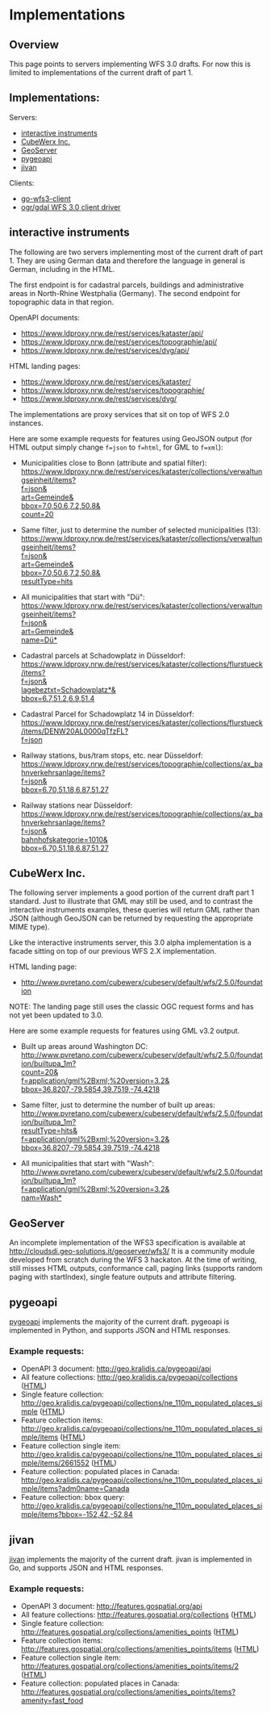 # Implementations

## Overview

This page points to servers implementing WFS 3.0 drafts.
For now this is limited to implementations of the current
draft of part 1.

## Implementations:

Servers:

* [interactive instruments](#interactive-instruments)
* [CubeWerx Inc.](#cubeWerx)
* [GeoServer](#geoserver)
* [pygeoapi](#pygeoapi)
* [jivan](#jivan)

Clients:
* [go-wfs3-client](https://github.com/ischneider/go-wfs3-client)
* [ogr/gdal WFS 3.0 client driver](http://gdal.org/drv_wfs3.html)

## interactive instruments

The following are two servers implementing most of the current draft
of part 1. They are using German data and therefore the language
in general is German, including in the HTML.

The first endpoint is for cadastral parcels, buildings and
administrative areas in North-Rhine Westphalia (Germany).
The second endpoint for topographic data in that region.

OpenAPI documents:
* https://www.ldproxy.nrw.de/rest/services/kataster/api/
* https://www.ldproxy.nrw.de/rest/services/topographie/api/
* https://www.ldproxy.nrw.de/rest/services/dvg/api/

HTML landing pages:
* https://www.ldproxy.nrw.de/rest/services/kataster/
* https://www.ldproxy.nrw.de/rest/services/topographie/
* https://www.ldproxy.nrw.de/rest/services/dvg/

The implementations are proxy services that sit on top of WFS 2.0 instances.

Here are some example requests for features using GeoJSON output (for HTML output 
simply change `f=json` to `f=html`, for GML to `f=xml`):

* Municipalities close to Bonn (attribute and spatial filter):  
[https://www.ldproxy.nrw.de/rest/services/kataster/collections/verwaltungseinheit/items?  
f=json&  
art=Gemeinde&  
bbox=7.0,50.6,7.2,50.8&  
count=20](https://www.ldproxy.nrw.de/rest/services/kataster/collections/verwaltungseinheit/items?f=json&art=Gemeinde&bbox=7.0%2C50.6%2C7.2%2C50.8&count=20)  

* Same filter, just to determine the number of selected municipalities (13):  
[https://www.ldproxy.nrw.de/rest/services/kataster/collections/verwaltungseinheit/items?  
f=json&  
art=Gemeinde&  
bbox=7.0,50.6,7.2,50.8&  
resultType=hits](https://www.ldproxy.nrw.de/rest/services/kataster/collections/verwaltungseinheit/items?f=json&art=Gemeinde&bbox=7.0%2C50.6%2C7.2%2C50.8&resultType=hits)  

* All municipalities that start with "Dü":  
[https://www.ldproxy.nrw.de/rest/services/kataster/collections/verwaltungseinheit/items?  
f=json&  
art=Gemeinde&  
name=Dü\*](https://www.ldproxy.nrw.de/rest/services/kataster/collections/verwaltungseinheit/items?f=json&art=Gemeinde&name=Dü*)  

* Cadastral parcels at Schadowplatz in Düsseldorf:  
[https://www.ldproxy.nrw.de/rest/services/kataster/collections/flurstueck/items?  
f=json&  
lagebeztxt=Schadowplatz\*&  
bbox=6.7,51.2,6.9,51.4](https://www.ldproxy.nrw.de/rest/services/kataster/collections/flurstueck/items?f=json&lagebeztxt=Schadowplatz*&bbox=6.7%2C51.2%2C6.9%2C51.4)

* Cadastral Parcel for Schadowplatz 14 in Düsseldorf:  
[https://www.ldproxy.nrw.de/rest/services/kataster/collections/flurstueck/items/DENW20AL0000qTfzFL?  
f=json](https://www.ldproxy.nrw.de/rest/services/kataster/collections/flurstueck/items/DENW20AL0000qTfzFL?f=json)

* Railway stations, bus/tram stops, etc. near Düsseldorf:  
[https://www.ldproxy.nrw.de/rest/services/topographie/collections/ax_bahnverkehrsanlage/items?  
f=json&  
bbox=6.70,51.18,6.87,51.27](https://www.ldproxy.nrw.de/rest/services/topographie/collections/ax_bahnverkehrsanlage/items?f=json&bbox=6.70%2C51.18%2C6.87%2C51.27)

* Railway stations near Düsseldorf:  
[https://www.ldproxy.nrw.de/rest/services/topographie/collections/ax_bahnverkehrsanlage/items?  
f=json&  
bahnhofskategorie=1010&  
bbox=6.70,51.18,6.87,51.27](https://www.ldproxy.nrw.de/rest/services/topographie/collections/ax_bahnverkehrsanlage/items?f=json&bahnhofskategorie=1010&bbox=6.70%2C51.18%2C6.87%2C51.27)

## CubeWerx Inc.

The following server implements a good portion of the current draft part 1
standard.  Just to illustrate that GML may still be used, and to contrast
the interactive instruments examples, these queries will return GML rather
than JSON (although GeoJSON can be returned by requesting the appropriate
MIME type).

Like the interactive instruments server, this 3.0 alpha implementation is a
facade sitting on top of our previous WFS 2.X implementation.

HTML landing page:
* http://www.pvretano.com/cubewerx/cubeserv/default/wfs/2.5.0/foundation 

NOTE: The landing page still uses the classic OGC request forms and has not yet been updated to 3.0.

Here are some example requests for features using GML v3.2 output.

* Built up areas around Washington DC:
[http://www.pvretano.com/cubewerx/cubeserv/default/wfs/2.5.0/foundation/builtupa_1m?  
count=20&  
f=application/gml%2Bxml;%20version=3.2&  
bbox=36.8207,-79.5854,39.7519,-74.4218](http://www.pvretano.com/cubewerx/cubeserv/default/wfs/2.5.0/foundation/builtupa_1m?count=20&f=application/gml%2Bxml;%20version=3.2&bbox=36.8207,-79.5854,39.7519,-74.4218)

* Same filter, just to determine the number of built up areas:  
[http://www.pvretano.com/cubewerx/cubeserv/default/wfs/2.5.0/foundation/builtupa_1m?  
resultType=hits&  
f=application/gml%2Bxml;%20version=3.2&  
bbox=36.8207,-79.5854,39.7519,-74.4218](http://www.pvretano.com/cubewerx/cubeserv/default/wfs/2.5.0/foundation/builtupa_1m?resultType=hits&f=application/gml%2Bxml;%20version=3.2&bbox=36.8207,-79.5854,39.7519,-74.4218)

* All municipalities that start with "Wash":  
[http://www.pvretano.com/cubewerx/cubeserv/default/wfs/2.5.0/foundation/builtupa_1m?  
f=application/gml%2Bxml;%20version=3.2&  
nam=Wash\*](http://www.pvretano.com/cubewerx/cubeserv/default/wfs/2.5.0/foundation/builtupa_1m?&f=application/gml%2Bxml;%20version=3.2&nam=Wash*)

## GeoServer

An incomplete implementation of the WFS3 specification is available at http://cloudsdi.geo-solutions.it/geoserver/wfs3/ 
It is a community module developed from scratch during the WFS 3 hackaton. At the time of writing, still misses HTML outputs, conformance call, paging links (supports random paging with startIndex), single feature outputs and attribute filtering.

## pygeoapi

[pygeoapi](https://github.com/geopython/pygeoapi) implements the majority of the current draft.  pygeoapi is implemented in Python, and supports JSON and HTML responses.

### Example requests:
* OpenAPI 3 document: http://geo.kralidis.ca/pygeoapi/api
* All feature collections: http://geo.kralidis.ca/pygeoapi/collections ([HTML](http://geo.kralidis.ca/pygeoapi/collections?f=html))
* Single feature collection: http://geo.kralidis.ca/pygeoapi/collections/ne_110m_populated_places_simple ([HTML](http://geo.kralidis.ca/pygeoapi/collections/ne_110m_populated_places_simple?f=html))
* Feature collection items: http://geo.kralidis.ca/pygeoapi/collections/ne_110m_populated_places_simple/items ([HTML](http://geo.kralidis.ca/pygeoapi/collections/ne_110m_populated_places_simple/items?f=html))
* Feature collection single item: http://geo.kralidis.ca/pygeoapi/collections/ne_110m_populated_places_simple/items/2661552 ([HTML](http://geo.kralidis.ca/pygeoapi/collections/ne_110m_populated_places_simple/items/2661552?f=html))
* Feature collection: populated places in Canada: http://geo.kralidis.ca/pygeoapi/collections/ne_110m_populated_places_simple/items?adm0name=Canada
* Feature collection: bbox query: http://geo.kralidis.ca/pygeoapi/collections/ne_110m_populated_places_simple/items?bbox=-152,42,-52,84

## jivan

[jivan](https://github.com/go-spatial/jivan) implements the majority of the current draft.  jivan is implemented in Go, and supports JSON and HTML responses.

### Example requests:
* OpenAPI 3 document: http://features.gospatial.org/api
* All feature collections: http://features.gospatial.org/collections ([HTML](http://features.gospatial.org/collections?f=text/html))
* Single feature collection: http://features.gospatial.org/collections/amenities_points ([HTML](http://features.gospatial.org/collections/amenities_points?f=text/html))
* Feature collection items: http://features.gospatial.org/collections/amenities_points/items ([HTML](http://features.gospatial.org/collections/amenities_points/items?f=text/html))
* Feature collection single item: http://features.gospatial.org/collections/amenities_points/items/2 ([HTML](http://features.gospatial.org/collections/amenities_points/items/2?f=text/html))
* Feature collection: populated places in Canada: http://features.gospatial.org/collections/amenities_points/items?amenity=fast_food
